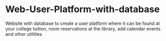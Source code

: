 # Web-User-Platform-with-database
Website with database to create a user platform where it can be found at your college tuition, room reservations at the library, add calendar events and other utilities
